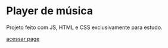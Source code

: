 # Player de música

Projeto feito com JS, HTML e CSS exclusivamente para estudo.

<a href="https://kevincaldieraro.github.io/musicPlayer/">acessar page</a>
